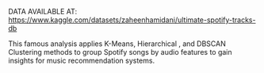 
DATA AVAILABLE AT: https://www.kaggle.com/datasets/zaheenhamidani/ultimate-spotify-tracks-db

This famous analysis applies K-Means, Hierarchical , and DBSCAN Clustering methods to group Spotify songs by audio features to gain insights for music recommendation systems.

